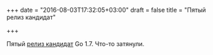 +++
date = "2016-08-03T17:32:05+03:00"
draft = false
title = "Пятый релиз кандидат"

+++

<p>Пятый <a href="https://groups.google.com/forum/#!topic/golang-nuts/XaVT6fi1g30">релиз кандидат</a> Go 1.7. Что-то затянули.</p>

